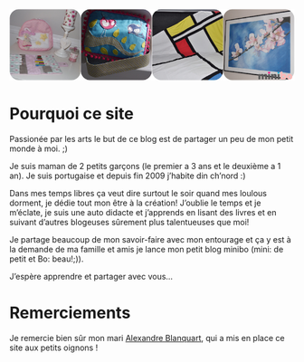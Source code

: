 ![](/static/images/exemples_groupes.png)

# Pourquoi ce site

Passionée par les arts le but de ce blog est de partager un peu de mon petit monde à moi. ;)

Je suis maman de 2 petits garçons (le premier a 3 ans et le deuxième a 1 an). Je suis portugaise et depuis fin 2009 j’habite din ch’nord :)

Dans mes temps libres ça veut dire surtout le soir quand mes loulous dorment, je dédie tout mon être à la création! J’oublie le temps et je m’éclate, je suis une auto didacte et j’apprends en lisant des livres et en suivant d’autres blogeuses sûrement plus talentueuses que moi!

Je partage beaucoup de mon savoir-faire avec mon entourage et ça y est à la demande de ma famille et amis je lance mon petit blog minibo (mini: de petit et Bo: beau!;)).

J’espère apprendre et partager avec vous…

# Remerciements

Je remercie bien sûr mon mari [Alexandre Blanquart](https://twitter.com/alexblanquart), qui a mis en place ce site aux petits oignons !
